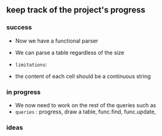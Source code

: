 ## keep track of the project's progress 

### success
- Now we have a functional parser 
- We can parse a table regardless of the size 

- `limitations`: 
- the content of each cell should be a continuous string 


### in progress 
- We now need to work on the rest of the queries such as 
- `queries` : progress, draw a table, func.find, func.update, 


### ideas 
